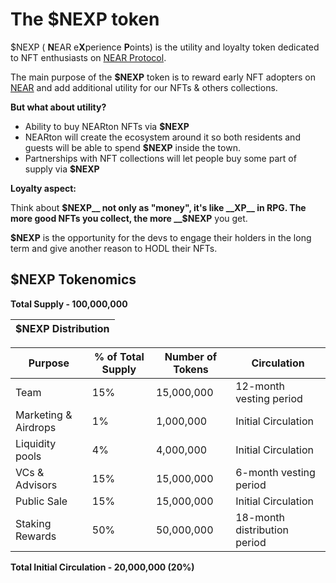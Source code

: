 # The $NEXP token
$NEXP ( **N**EAR e**X**perience **P**oints) is the utility and loyalty token dedicated to NFT enthusiasts on [NEAR Protocol](https://near.org/).

The main purpose of the __$NEXP__ token is to reward early NFT adopters on [NEAR](https://near.org/) and add additional utility for our NFTs & others collections.

__But what about utility?__

* Ability to buy NEARton NFTs via __$NEXP__
* NEARton will create the ecosystem around it so both residents and guests will be
able to spend __$NEXP__ inside the town.
* Partnerships with NFT collections will let people buy some part of supply via __$NEXP__

__Loyalty aspect:__

Think about __$NEXP__ not only as "money", it's like __XP__ in RPG. The more good NFTs you collect, the more __$NEXP__ you get.

__$NEXP__  is the opportunity for the devs to engage their holders in the long term and give another reason to HODL their NFTs.



## $NEXP Tokenomics

__Total Supply - 100,000,000__


| __$NEXP Distribution__       |
|------------------------------|



| Purpose              | % of Total Supply | Number of Tokens | Circulation                      |
|----------------------|-------------------|------------------|----------------------------------|
| Team                 | 15%               | 15,000,000       | 12-month vesting period           |
| Marketing & Airdrops | 1%                | 1,000,000        | Initial Circulation              |
| Liquidity pools      | 4%                | 4,000,000        | Initial Circulation              |
| VCs & Advisors       | 15%               | 15,000,000       | 6-month vesting period           |
| Public Sale          | 15%               | 15,000,000       | Initial Circulation              |
| Staking Rewards      | 50%               | 50,000,000       | 18-month distribution period     |


__Total Initial Circulation - 20,000,000 (20%)__